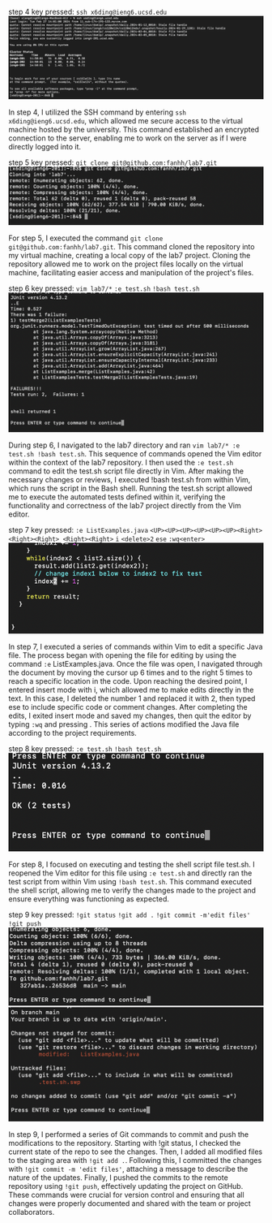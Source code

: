 step 4
key pressed: ```ssh x6ding@ieng6.ucsd.edu```
![Image](step4.png)

In step 4, I utilized the SSH command by entering ```ssh x6ding@ieng6.ucsd.edu```, which allowed me secure access to the virtual machine hosted by the university. This command established an encrypted connection to the server, enabling me to work on the server as if I were directly logged into it.


step 5
key pressed: ```git clone git@github.com:fanhh/lab7.git```
![Image](step5.png)

For step 5, I executed the command ```git clone git@github.com:fanhh/lab7.git```. This command cloned the repository into my virtual machine, creating a local copy of the lab7 project. Cloning the repository allowed me to work on the project files locally on the virtual machine, facilitating easier access and manipulation of the project's files.

step 6
key pressed: ```vim lab7/*```  ```:e test.sh``` ```!bash test.sh```
![Image](step6.png)

During step 6, I navigated to the lab7 directory and ran ```vim lab7/* :e test.sh !bash test.sh```. This sequence of commands opened the Vim editor within the context of the lab7 repository. I then used the ```:e test.sh``` command to edit the test.sh script file directly in Vim. After making the necessary changes or reviews, I executed !bash test.sh from within Vim, which runs the script in the Bash shell. Running the test.sh script allowed me to execute the automated tests defined within it, verifying the functionality and correctness of the lab7 project directly from the Vim editor.

step 7
key pressed: ```:e ListExamples.java``` ```<UP><UP><UP><UP><UP><UP><Right><Right><Right> <Right><Right>``` ```i``` ```<delete>2``` ```ese``` ```:wq<enter>```
![Image](step7.png)

In step 7, I executed a series of commands within Vim to edit a specific Java file. The process began with opening the file for editing by using the command ```:e``` ListExamples.java. Once the file was open, I navigated through the document by moving the cursor up 6 times and to the right 5 times to reach a specific location in the code. Upon reaching the desired point, I entered insert mode with i, which allowed me to make edits directly in the text. In this case, I deleted the number 1 and replaced it with 2, then typed ese to include specific code or comment changes. After completing the edits, I exited insert mode and saved my changes, then quit the editor by typing ```:wq``` and pressing <enter>. This series of actions modified the Java file according to the project requirements.

step 8
key pressed: ```:e test.sh``` ```!bash test.sh```
![Image](step8.png)

For step 8, I focused on executing and testing the shell script file test.sh. I reopened the Vim editor for this file using ```:e test.sh``` and directly ran the test script from within Vim using ```!bash test.sh```. This command executed the shell script, allowing me to verify the changes made to the project and ensure everything was functioning as expected.



step 9
key pressed: ```!git status``` ```!git add .``` ```!git commit -m'edit files'``` ```!git push```
![Image](step9.png)
![Image](step9.1.png)

In step 9, I performed a series of Git commands to commit and push the modifications to the repository. Starting with !git status, I checked the current state of the repo to see the changes. Then, I added all modified files to the staging area with ```!git add .```. Following this, I committed the changes with ```!git commit -m 'edit files'```, attaching a message to describe the nature of the updates. Finally, I pushed the commits to the remote repository using ```!git push```, effectively updating the project on GitHub. These commands were crucial for version control and ensuring that all changes were properly documented and shared with the team or project collaborators.

